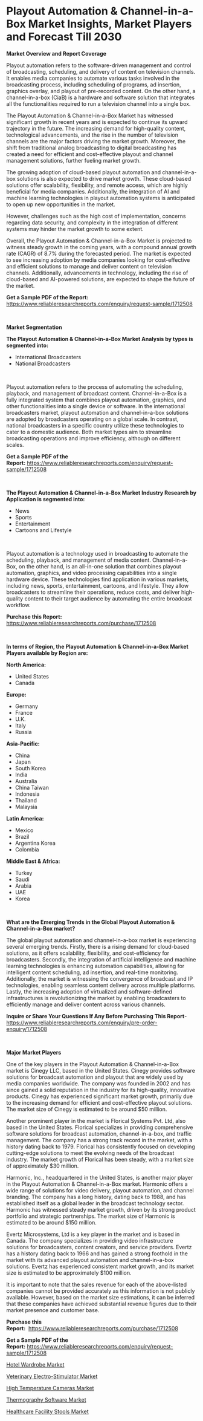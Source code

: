 <p><h1>Playout Automation & Channel-in-a-Box Market Insights, Market Players and Forecast Till 2030</h1></p><p><strong>Market Overview and Report Coverage</strong></p>
<p><p>Playout automation refers to the software-driven management and control of broadcasting, scheduling, and delivery of content on television channels. It enables media companies to automate various tasks involved in the broadcasting process, including scheduling of programs, ad insertion, graphics overlay, and playout of pre-recorded content. On the other hand, a channel-in-a-box (CiaB) is a hardware and software solution that integrates all the functionalities required to run a television channel into a single box.</p><p>The Playout Automation & Channel-in-a-Box Market has witnessed significant growth in recent years and is expected to continue its upward trajectory in the future. The increasing demand for high-quality content, technological advancements, and the rise in the number of television channels are the major factors driving the market growth. Moreover, the shift from traditional analog broadcasting to digital broadcasting has created a need for efficient and cost-effective playout and channel management solutions, further fueling market growth.</p><p>The growing adoption of cloud-based playout automation and channel-in-a-box solutions is also expected to drive market growth. These cloud-based solutions offer scalability, flexibility, and remote access, which are highly beneficial for media companies. Additionally, the integration of AI and machine learning technologies in playout automation systems is anticipated to open up new opportunities in the market.</p><p>However, challenges such as the high cost of implementation, concerns regarding data security, and complexity in the integration of different systems may hinder the market growth to some extent.</p><p>Overall, the Playout Automation & Channel-in-a-Box Market is projected to witness steady growth in the coming years, with a compound annual growth rate (CAGR) of 8.7% during the forecasted period. The market is expected to see increasing adoption by media companies looking for cost-effective and efficient solutions to manage and deliver content on television channels. Additionally, advancements in technology, including the rise of cloud-based and AI-powered solutions, are expected to shape the future of the market.</p></p>
<p><strong>Get a Sample PDF of the Report:</strong> <a href="https://www.reliableresearchreports.com/enquiry/request-sample/1712508">https://www.reliableresearchreports.com/enquiry/request-sample/1712508</a></p>
<p>&nbsp;</p>
<p><strong>Market Segmentation</strong></p>
<p><strong>The Playout Automation & Channel-in-a-Box Market Analysis by types is segmented into:</strong></p>
<p><ul><li>International Broadcasters</li><li>National Broadcasters</li></ul></p>
<p>&nbsp;</p>
<p><p>Playout automation refers to the process of automating the scheduling, playback, and management of broadcast content. Channel-in-a-Box is a fully integrated system that combines playout automation, graphics, and other functionalities into a single device or software. In the international broadcasters market, playout automation and channel-in-a-box solutions are adopted by broadcasters operating on a global scale. In contrast, national broadcasters in a specific country utilize these technologies to cater to a domestic audience. Both market types aim to streamline broadcasting operations and improve efficiency, although on different scales.</p></p>
<p><strong>Get a Sample PDF of the Report:</strong>&nbsp;<a href="https://www.reliableresearchreports.com/enquiry/request-sample/1712508">https://www.reliableresearchreports.com/enquiry/request-sample/1712508</a></p>
<p>&nbsp;</p>
<p><strong>The Playout Automation & Channel-in-a-Box Market Industry Research by Application is segmented into:</strong></p>
<p><ul><li>News</li><li>Sports</li><li>Entertainment</li><li>Cartoons and Lifestyle</li></ul></p>
<p>&nbsp;</p>
<p><p>Playout automation is a technology used in broadcasting to automate the scheduling, playback, and management of media content. Channel-in-a-Box, on the other hand, is an all-in-one solution that combines playout automation, graphics, and video processing capabilities into a single hardware device. These technologies find application in various markets, including news, sports, entertainment, cartoons, and lifestyle. They allow broadcasters to streamline their operations, reduce costs, and deliver high-quality content to their target audience by automating the entire broadcast workflow.</p></p>
<p><strong>Purchase this Report:</strong>&nbsp; <a href="https://www.reliableresearchreports.com/purchase/1712508">https://www.reliableresearchreports.com/purchase/1712508</a></p>
<p>&nbsp;</p>
<p><strong>In terms of Region, the Playout Automation & Channel-in-a-Box Market Players available by Region are:</strong></p>
<p>
    <p> <strong> North America: </strong>
        <ul>
            <li>United States</li>
            <li>Canada</li>
        </ul>
        </p> 
    <p> <strong> Europe: </strong>
        <ul>
            <li>Germany</li>
            <li>France</li>
            <li>U.K.</li>
            <li>Italy</li>
            <li>Russia</li>
        </ul>
        </p> 
    <p> <strong> Asia-Pacific: </strong>
        <ul>
            <li>China</li>
            <li>Japan</li>
            <li>South Korea</li>
            <li>India</li>
            <li>Australia</li>
            <li>China Taiwan</li>
            <li>Indonesia</li>
            <li>Thailand</li>
            <li>Malaysia</li>
        </ul>
        </p> 
    <p> <strong> Latin America: </strong>
        <ul>
            <li>Mexico</li>
            <li>Brazil</li>
            <li>Argentina Korea</li>
            <li>Colombia</li>
        </ul>
        </p> 
    <p> <strong> Middle East & Africa: </strong>
        <ul>
            <li>Turkey</li>
            <li>Saudi</li>
            <li>Arabia</li>
            <li>UAE</li>
            <li>Korea</li>
        </ul>
    </p>
    </p>
<p>&nbsp;</p>
<p><strong>What are the Emerging Trends in the Global Playout Automation & Channel-in-a-Box market?</strong></p>
<p><p>The global playout automation and channel-in-a-box market is experiencing several emerging trends. Firstly, there is a rising demand for cloud-based solutions, as it offers scalability, flexibility, and cost-efficiency for broadcasters. Secondly, the integration of artificial intelligence and machine learning technologies is enhancing automation capabilities, allowing for intelligent content scheduling, ad insertion, and real-time monitoring. Additionally, the market is witnessing the convergence of broadcast and IP technologies, enabling seamless content delivery across multiple platforms. Lastly, the increasing adoption of virtualized and software-defined infrastructures is revolutionizing the market by enabling broadcasters to efficiently manage and deliver content across various channels.</p></p>
<p><strong>Inquire or Share Your Questions If Any Before Purchasing This Report</strong>- <a href="https://www.reliableresearchreports.com/enquiry/pre-order-enquiry/1712508">https://www.reliableresearchreports.com/enquiry/pre-order-enquiry/1712508</a></p>
<p>&nbsp;</p>
<p><strong>Major Market Players</strong></p>
<p><p>One of the key players in the Playout Automation & Channel-in-a-Box market is Cinegy LLC, based in the United States. Cinegy provides software solutions for broadcast automation and playout that are widely used by media companies worldwide. The company was founded in 2002 and has since gained a solid reputation in the industry for its high-quality, innovative products. Cinegy has experienced significant market growth, primarily due to the increasing demand for efficient and cost-effective playout solutions. The market size of Cinegy is estimated to be around $50 million.</p><p>Another prominent player in the market is Florical Systems Pvt. Ltd, also based in the United States. Florical specializes in providing comprehensive software solutions for broadcast automation, channel-in-a-box, and traffic management. The company has a strong track record in the market, with a history dating back to 1979. Florical has consistently focused on developing cutting-edge solutions to meet the evolving needs of the broadcast industry. The market growth of Florical has been steady, with a market size of approximately $30 million.</p><p>Harmonic, Inc., headquartered in the United States, is another major player in the Playout Automation & Channel-in-a-Box market. Harmonic offers a wide range of solutions for video delivery, playout automation, and channel branding. The company has a long history, dating back to 1988, and has established itself as a global leader in the broadcast technology sector. Harmonic has witnessed steady market growth, driven by its strong product portfolio and strategic partnerships. The market size of Harmonic is estimated to be around $150 million.</p><p>Evertz Microsystems, Ltd is a key player in the market and is based in Canada. The company specializes in providing video infrastructure solutions for broadcasters, content creators, and service providers. Evertz has a history dating back to 1966 and has gained a strong foothold in the market with its advanced playout automation and channel-in-a-box solutions. Evertz has experienced consistent market growth, and its market size is estimated to be approximately $100 million.</p><p>It is important to note that the sales revenue for each of the above-listed companies cannot be provided accurately as this information is not publicly available. However, based on the market size estimations, it can be inferred that these companies have achieved substantial revenue figures due to their market presence and customer base.</p></p>
<p><strong>Purchase this Report:</strong>&nbsp;&nbsp;<a href="https://www.reliableresearchreports.com/purchase/1712508">https://www.reliableresearchreports.com/purchase/1712508</a></p>
<p></p>
<p><strong>Get a Sample PDF of the Report:</strong>&nbsp;<a href="https://www.reliableresearchreports.com/enquiry/request-sample/1712508">https://www.reliableresearchreports.com/enquiry/request-sample/1712508</a></p>
<p><p><a href="https://medium.com/@hazelharvey1918/hotel-wardrobe-market-analysis-and-sze-forecasted-for-period-from-2023-to-2030-6bd07d16ebf9">Hotel Wardrobe Market</a></p><p><a href="https://medium.com/@candaceking17/veterinary-electro-stimulator-market-share-evolution-and-market-growth-trends-2023-2030-5f77a6d8712e">Veterinary Electro-Stimulator Market</a></p><p><a href="https://github.com/rahu1502/Market-Research-Report-List-1/blob/main/high-temperature-cameras-market.md">High Temperature Cameras Market</a></p><p><a href="https://github.com/rahu1505/Market-Research-Report-List-1/blob/main/thermography-software-market.md">Thermography Software Market</a></p><p><a href="https://medium.com/@kyliebodei/healthcare-facility-stools-market-focuses-on-market-share-size-and-projected-forecast-till-2030-82e67ed2b571">Healthcare Facility Stools Market</a></p></p>